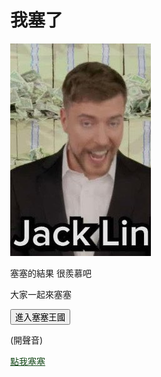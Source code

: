 <meta charset="UTF-8">
<html>
<head>
  <style>
  body {
  margin: 0;
  height: 100vh;
  background-image: url("favicon.jpg");
  background-size: 500% 300%;
  animation: rainbow 4.77612s ease infinite;
  animation-delay: -2.2s;
}

@keyframes rainbow {
  0% { background-position: 0% 50%; }
  50% { background-position: 100% 50%; }
  100% { background-position: 0% 50%; }
}
.thi {
font-size: 114;
font-family: 'Arial', sans-serif;
color: #114514;
}

  </style>
  <link rel="icon" type="image/x-icon" href="\favicon.jpg">
  <title> 塞塞 </title>
</head>
<body>
  <audio id="lk" src="lk_1kbps.mp3" loop></audio>
  <audio id="114514" src="114514.mp3"></audio>
  <h1> 我塞了 </h1>
  <img src="jacklin.jpg" alt="rich">
  <p>塞塞的結果 很羨慕吧</p>
  <p>大家一起來塞塞</p>
  <button id="saima" onclick="document.getElementById('lk').play()">進入塞塞王國</button>
  <p>(開聲音)</p>
  <a href="#" onclick="document.getElementById('114514').play()" class="thi" return false;>點我塞塞</a>
  <script>
    document.getElementById("saima").addEventListener("click", function() {
      alert("一起來塞吧");
    });
  </script>
  
</body>
</html>
